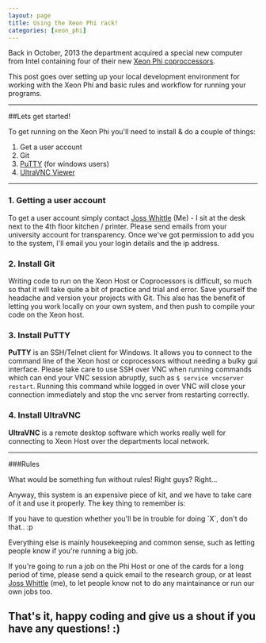 ```yaml
---
layout: page
title: Using the Xeon Phi rack!
categories: [xeon_phi]
---
```


Back in October, 2013 the department acquired a special new computer from Intel containing four of their new [Xeon Phi coproccessors](http://ark.intel.com/products/75801/Intel-Xeon-Phi-Coprocessor-5120D-8GB-1_053-GHz-60-core). 

This post goes over setting up your local development environment for working with the Xeon Phi and basic rules and workflow for running your programs.

------

##Lets get started!

To get running on the Xeon Phi you'll need to install & do a couple of things:

1. Get a user account
2. Git
3. [PuTTY](http://www.putty.org/) (for windows users)
4. [UltraVNC Viewer](http://www.uvnc.com/) 

------

### 1. Getting a user account

To get a user account simply contact [Joss Whittle](mailto:637342@swansea.ac.uk?Subject=Xeon%20Phi%20access) (Me) - I sit at the desk next to the 4th floor kitchen / printer. Please send emails from your university account for transparency. Once we've got permission to add you to the system, I'll email you your login details and the ip address.

### 2. Install Git

Writing code to run on the Xeon Host or Coprocessors is difficult, so much so that it will take quite a bit of practice and trial and error. Save yourself the headache and version your projects with Git. This also has the benefit of letting you work locally on your own system, and then push to compile your code on the Xeon host. 

### 3. Install PuTTY

**PuTTY** is an SSH/Telnet client for Windows. It allows you to connect to the command line of the Xeon host or coprocessors without needing a bulky gui interface. Please take care to use SSH over VNC when running commands which can end your VNC session abruptly, such as `$ service vncserver restart`. Running this command while logged in over VNC will close your connection immediately and stop the vnc server from restarting correctly. 

### 4. Install UltraVNC

**UltraVNC** is a remote desktop software which works really well for connecting to Xeon Host over the departments local network. 

------

###Rules

What would be something fun without rules! Right guys? Right... 

Anyway, this system is an expensive piece of kit, and we have to take care of it and use it properly. The key thing to remember is:

<p class="message">
	If you have to question whether you'll be in trouble for doing `X`, don't do that.. :p
</p>

Everything else is mainly housekeeping and common sense, such as letting people know if you're running a big job.

If you're going to run a job on the Phi Host or one of the cards for a long period of time, please send a quick email to the research group, or at least [Joss Whittle](mailto:637342@swansea.ac.uk?Subject=Xeon%20Phi%20access) (me), to let people know not to do any maintainance or run our own jobs too.

## That's it, happy coding and give us a shout if you have any questions! :)
